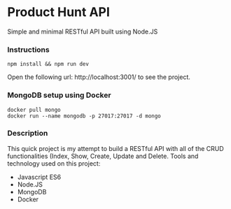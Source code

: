 # Product Hunt API #
Simple and minimal RESTful API built using Node.JS

### Instructions ###
```
npm install && npm run dev
```
Open the following url: http://localhost:3001/ to see the project.

### MongoDB setup using Docker ###
```
docker pull mongo
docker run --name mongodb -p 27017:27017 -d mongo
```

### Description ###
This quick project is my attempt to build a RESTful API with all of the CRUD functionalities (Index, Show, Create, Update and Delete.
Tools and technology used on this project:

- Javascript ES6
- Node.JS
- MongoDB
- Docker
